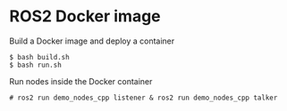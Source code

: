 # ROS2 Docker image


Build a Docker image and deploy a container

    $ bash build.sh
    $ bash run.sh


Run nodes inside the Docker container 

    # ros2 run demo_nodes_cpp listener & ros2 run demo_nodes_cpp talker
